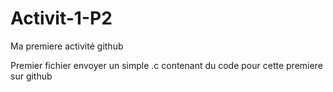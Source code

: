 # Activit-1-P2
Ma premiere activité github

Premier fichier envoyer un simple .c contenant du code 
pour cette premiere sur github 
